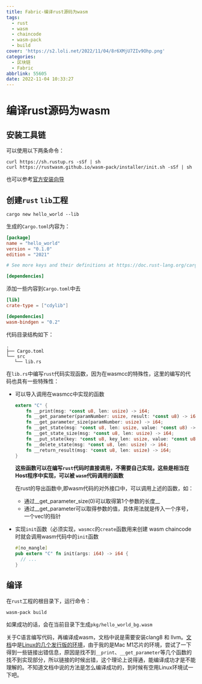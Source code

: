 ```yaml
---
title: Fabric-编译rust源码为wasm
tags:
  - rust
  - wasm
  - chaincode
  - wasm-pack
  - build
cover: 'https://s2.loli.net/2022/11/04/8r6XMjU7ZIv9Ohp.png'
categories: 
  - 区块链
  - Fabric
abbrlink: 55605
date: 2022-11-04 10:33:27
---
```


# 编译rust源码为wasm

## 安装工具链

可以使用以下两条命令：

```shell
curl https://sh.rustup.rs -sSf | sh
curl https://rustwasm.github.io/wasm-pack/installer/init.sh -sSf | sh
```

也可以参考[官方安装向导](https://rustwasm.github.io/book/game-of-life/setup.html)

## 创建`rust` `lib`工程

```shell
cargo new hello_world --lib
```

生成的`Cargo.toml`内容为：

```toml
[package]
name = "hello_world"
version = "0.1.0"
edition = "2021"

# See more keys and their definitions at https://doc.rust-lang.org/cargo/reference/manifest.html

[dependencies]

```

添加一些内容到`Cargo.toml`中去

```toml
[lib]
crate-type = ["cdylib"]

[dependencies]
wasm-bindgen = "0.2"
```

代码目录结构如下：

```
.
├── Cargo.toml
└── src
   └── lib.rs
```

在`lib.rs`中编写`rust`代码实现函数，因为在wasmcc的特殊性，这里的编写的代码也具有一些特殊性：

- 可以导入调用在wasmcc中实现的函数

  ```rust
  extern "C" {
      fn __print(msg: *const u8, len: usize) -> i64;
      fn __get_parameter(paramNumber: usize, result: *const u8) -> i64;
      fn __get_parameter_size(paramNumber: usize) -> i64;
      fn __get_state(msg: *const u8, len: usize, value: *const u8) -> i64;
      fn __get_state_size(msg: *const u8, len: usize) -> i64;
      fn __put_state(key: *const u8, key_len: usize, value: *const u8, value_len: usize) -> i64;
      fn __delete_state(msg: *const u8, len: usize) -> i64;
      fn __return_result(msg: *const u8, len: usize) -> i64;
  }
  ```

  **这些函数可以在编写`rust`代码时直接调用，不需要自己实现，这些是相当在Host程序中实现，可以被 `wasm`代码调用的函数**

  在rust的导出函数中,即wasm代码的对外接口中，可以调用上述的函数，如：

  - 通过__get_parameter_size(0)可以取得第1个参数的长度__
  - 通过__get_parameter可以取得参数的值，具体用法就是传入一个序号，一个vec!的指针

- 实现`init`函数（必须实现，`wasmcc`的`create`函数用来创建 wasm chaincode时就会调用wasm代码中的`init`函数

  ```rust
  #[no_mangle]
  pub extern "C" fn init(args: i64) -> i64 {
  	// ...
  }
  ```

## 编译

在`rust`工程的根目录下，运行命令：

```shell
wasm-pack build
```

如果成功的话，会在当前目录下生成`pkg/hello_world_bg.wasm`

关于C语言编写代码，再编译成wasm，文档中说是需要安装clang8 和 llvm。[文档](https://github.com/hyperledger-labs/fabric-chaincode-wasm/tree/main/sample-wasm-chaincode)中是[Linux的几个发行版的环境](https://apt.llvm.org/)，由于我的是Mac M1芯片的环境，尝试了一下得到一些链接出错信息，原因是找不到`__print`、`__get_parameter`等几个函数的找不到实现部分，所以链接的时候出错，这个理论上说得通，能编译成功才是不能理解的。不知道文档中说的方法是怎么编译成功的，到时候有空用Linux环境试一下吧。
